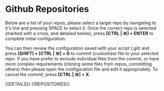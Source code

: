 Github Repositories
===================

Below are a list of your repos, please select a target repo by navigating to it's line and pressing SPACE to select it. Once the correct repo is selected (marked with a cross, and detailed below), press __[CTRL | ⌘] + ENTER__ to complete initial configuration.

You can then review the configuration saved with your script (.git) and press __(SHIFT) + [CTRL | ⌘] + G__ to commit (customise) file to your selected repo. If you have prefer to exclude individual files from the commit, or have more complex requirements (cloning some files from repos, committing others) then please open the configuration file and edit it appropriately. To cancel the commit, press __[CTRL | ⌘] + X__.

{{DETAILS}}
{{REPOSITORIES}}